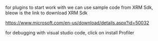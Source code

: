 for plugins to start work with we can use sample code from XRM Sdk, bleow is the link to download XRM Sdk

https://www.microsoft.com/en-us/download/details.aspx?id=50032

for debugging with visual studio code, click on install Profiler 
